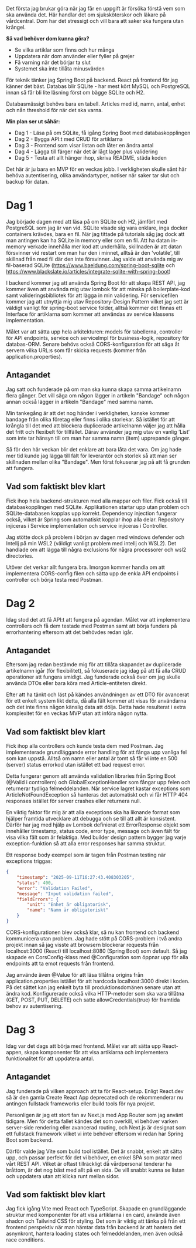 Det första jag brukar göra när jag får en uppgift är försöka förstå vem som ska använda det. Här handlar det om sjuksköterskor och läkare på vårdcentral. Dom har det stressigt och vill bara att saker ska fungera utan krångel.

**Så vad behöver dom kunna göra?**
- Se vilka artiklar som finns och hur många
- Uppdatera när dom använder eller fyller på grejer  
- Få varning när det börjar ta slut
- Systemet ska inte tillåta minusvärden

För teknik tänker jag Spring Boot på backend. React på frontend för jag känner det bäst. Databas blir SQLite - har mest kört MySQL och PostgreSQL innan så får bli lite läsning först om bägge SQLite och H2.

Databasmässigt behövs bara en tabell. Articles med id, namn, antal, enhet och nån threshold för när det ska varna.

**Min plan ser ut såhär:**
- Dag 1 - Läsa på om SQLite, få igång Spring Boot med databaskopplingen
- Dag 2 - Bygga API:t med CRUD för artiklarna 
- Dag 3 - Frontend som visar listan och låter en ändra antal
- Dag 4 - Lägga till färger när det är lågt lager plus validering
- Dag 5 - Testa att allt hänger ihop, skriva README, städa koden

Det här är ju bara en MVP för en veckas jobb. I verkligheten skulle sånt här behöva autentisering, olika användartyper, notiser när saker tar slut och backup för datan. 

# Dag 1
Jag började dagen med att läsa på om SQLite och H2, jämfört med PostgreSQL som jag är van vid. SQLite visade sig vara enklare, inga docker containers krävdes, bara en fil. När jag tittade på tutorials såg jag dock att man antingen kan ha SQLite in memory eller som en fil. Att ha datan in-memory verkade innehålla mer kod att underhålla, skillnaden är att  datan försvinner vid restart om man har den i minnet, alltså är den 'volatile', till skillnad från med fil där den inte  försvinner. Jag valde att använda mig av fil-baserad SQLite (https://www.baeldung.com/spring-boot-sqlite och https://www.blackslate.io/articles/integrate-sqlite-with-spring-boot)

I backend kommer jag att använda Spring Boot för att skapa REST API, jag kommer även att använda mig utav lombok för att minska på boilerplate-kod samt valideringsbibliotek för att lägga in min validering. För servicefilen kommer jag att utnyttja mig utav Repository-Design Pattern vilket jag sett är väldigt vanligt för spring-boot service folder, alltså kommer det finnas ett Interface för artiklarna som kommer att användas av service klassens implementation.

Målet var att sätta upp hela arkitekturen: models för tabellerna, controller för API endpoints, service och serviceImpl för business-logik, repository för databas-ORM. Senare behövs också CORS-konfiguration för att säga åt servern vilka URL:s som får skicka requests (kommer från application.properties). 

## Antagandet
Jag satt och funderade på om man ska kunna skapa samma artikelnamn flera gånger. Det vill säga om någon lägger in artikeln "Bandage" och någon annan också lägger in artikeln "Bandage" med samma namn.

Min tankegång är att det nog händer i verkligheten, kanske kommer bandage från olika företag eller finns i olika storlekar. Så istället för att krångla till det med att blockera duplicerade artikelnamn väljer jag att hålla det fritt och flexibelt för tillfället. Därav använder jag mig utav en vanlig ’List’ som inte tar hänsyn till om man har samma namn (item) upprepande gånger.

Så för den här veckan blir det enklare att bara låta det vara. Om jag hade mer tid kunde jag lägga till fält för leverantör och storlek så att man ser skillnaden mellan olika "Bandage". Men först fokuserar jag på att få grunden att fungera. 

## Vad som faktiskt blev klart
Fick ihop hela backend-strukturen med alla mappar och filer. Fick också till databaskopplingen med SQLite. Applikationen startar upp utan problem och SQLite-databasen kopplas upp korrekt. Dependency injection fungerar också, vilket är Spring som automatiskt kopplar ihop alla delar. Repository injiceras i Service implementation och service injiceras i Controller.

Jag stötte dock på problem i början av dagen med windows defender och Intellj på min WSL2 (väldigt vanligt problem med intellj och WSL2). Det handlade om att lägga till några exclusions för några processorer och wsl2 directories.

Utöver det verkar allt fungera bra. Imorgon kommer handla om att implementera CORS-config filen och sätta upp de enkla API endpoints i controller och börja testa med Postman. 

# Dag 2
Idag stod det att få API:t att fungera på agendan. Målet var att implementera controllers och få dem testade med Postman samt att börja fundera på errorhantering eftersom att det behövdes redan igår.

## Antagandet
Eftersom jag redan bestämde mig för att tillåta skapandet av duplicerade artikelnamn igår (för flexibilitet), så fokuserade jag idag på att få alla CRUD operationer att fungera smidigt. Jag funderade också över om jag skulle använda DTOs eller bara köra med Article-entiteten direkt.

Efter att ha tänkt och läst på kändes användningen av ett DTO för avancerat för ett enkelt system likt detta, då alla fält kommer att visas för användarna och det inte finns någon känslig data att dölja. Detta hade resulterat i extra komplexitet för en veckas MVP utan att införa någon nytta. 

## Vad som faktiskt blev klart
Fick ihop alla controllers och kunde testa dem med Postman. Jag implementerade grundläggande error handling för att fånga upp vanliga fel som kan uppstå. Alltså om namn eller antal är tomt så får vi inte en 500 (server) status errorkod utan istället ett bad request error.

Detta fungerar genom att använda validation libraries från Spring Boot (@Valid i controllern) och GlobalExceptionHandler som fångar upp felen och returnerar tydliga felmeddelanden. När service lagret kastar exceptions som ArticleNotFoundException så hanteras det automatiskt och vi får HTTP 404 responses istället för server crashes eller returnera null.

En viktig faktor för mig är att alla exceptions ska ha liknande format som hjälper framtida utvecklare att debugga och se till att allt är konsistent. Därför har jag med hjälp av Lombok definierat ett ErrorResponse objekt som innehåller timestamp, status code, error type, message och även fält för visa vilka fält som är felaktiga. Med builder design pattern bygger jag varje exception-funktion så att alla error responses har samma struktur. 

Ett response body exempel som är tagen från Postman testing när exceptions triggas:
```json
{
    "timestamp": "2025-09-11T16:27:43.408303205",
    "status": 400,
    "error": "Validation Failed",
    "message": "Input validation failed",
    "fieldErrors": {
        "unit": "Enhet är obligatorisk",
        "name": "Namn är obligatoriskt"
    }
}
```

CORS-konfigurationen blev också klar, så nu kan frontend och backend kommunicera utan problem. Jag hade stött på CORS-problem i två andra projekt innan så jag visste att browsern blockerar requests från localhost:3000 (React) till localhost:8080 (Spring Boot) som default. Så jag skapade en CorsConfig-klass med @Configuration som öppnar upp för alla endpoints att ta emot requests från frontend.

Jag använde även @Value för att läsa tillåtna origins från application.properties istället för att hardcoda localhost:3000 direkt i koden. På det sättet kan jag enkelt byta till produktionsdomänen senare utan att ändra kod. Konfigurerade också vilka HTTP-metoder som ska vara tillåtna (GET, POST, PUT, DELETE) och satte allowCredentials(true) för framtida behov av autentisering.


# Dag 3
Idag var det dags att börja med frontend. Målet var att sätta upp React-appen, skapa komponenter för att visa artiklarna och implementera funktionalitet för att uppdatera antal.

## Antagandet
Jag funderade på vilken approach att ta för React-setup. Enligt React.dev så är den gamla Create React App deprecated och de rekommenderar nu antingen fullstack frameworks eller build tools för nya projekt.

Personligen är jag ett stort fan av Next.js med App Router som jag använt tidigare. Men för detta fallet kändes det som overkill, vi behöver varken server-side rendering eller avancerad routing, och Next.js är designat som ett fullstack framework vilket vi inte behöver eftersom vi redan har Spring Boot som backend.

Därför valde jag Vite som build tool istället. Det är snabbt, enkelt att sätta upp, och passar perfekt för det vi behöver, en enkel SPA som pratar med vårt REST API. Vilket är oftast tillräckligt då vårdpersonal tenderar ha bråttom, är det nog bäst med allt på en sida. De vill snabbt kunna se listan och uppdatera utan att klicka runt mellan sidor.


## Vad som faktiskt blev klart
Jag fick igång Vite med React och TypeScript. Skapade en grundläggande struktur med komponenter för att visa artiklarna i en card, använde även shadcn och Tailwind CSS för styling. Det som är viktig att tänka på från ett frontend perspektiv när man hämtar data från backend är att hantera det asnynkront, hantera loading states och felmeddelanden, men även också race conditions.